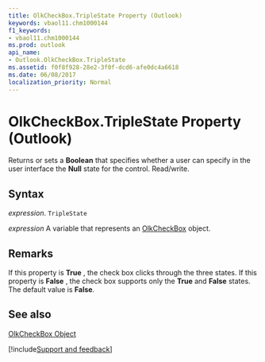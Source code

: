 ```yaml
---
title: OlkCheckBox.TripleState Property (Outlook)
keywords: vbaol11.chm1000144
f1_keywords:
- vbaol11.chm1000144
ms.prod: outlook
api_name:
- Outlook.OlkCheckBox.TripleState
ms.assetid: f0f8f928-28e2-3f0f-dcd6-afe0dc4a6618
ms.date: 06/08/2017
localization_priority: Normal
---
```



# OlkCheckBox.TripleState Property (Outlook)

Returns or sets a  **Boolean** that specifies whether a user can specify in the user interface the **Null** state for the control. Read/write.


## Syntax

_expression_. `TripleState`

_expression_ A variable that represents an [OlkCheckBox](./Outlook.OlkCheckBox.md) object.


## Remarks

If this property is  **True** , the check box clicks through the three states. If this property is **False** , the check box supports only the **True** and **False** states. The default value is **False**.


## See also


[OlkCheckBox Object](Outlook.OlkCheckBox.md)

[!include[Support and feedback](~/includes/feedback-boilerplate.md)]